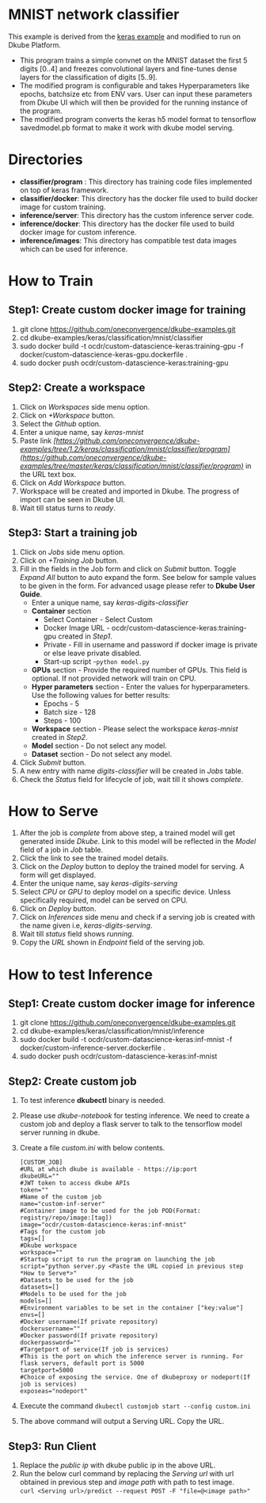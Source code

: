 # MNIST network classifier
This example is derived from the [keras example](https://github.com/keras-team/keras/blob/master/examples/mnist_transfer_cnn.py) and modified to run on Dkube Platform.

 - This program trains a simple convnet on the MNIST dataset the first 5 digits [0..4] and freezes convolutional layers and fine-tunes dense layers for the classification of digits [5..9].
 - The modified program is configurable and takes Hyperparameters like epochs, batchsize etc from ENV vars. User can input these parameters from Dkube UI which will then be provided for the running instance of the program.
 - The modified program converts the keras h5 model format to tensorflow savedmodel.pb format to make it work with dkube model serving.

# Directories

 - **classifier/program** : This directory has training code files implemented on top of keras framework.
 - **classifier/docker**: This directory has the docker file used to build docker image for custom training.
 - **inference/server**: This directory has the custom inference server code.
 - **inference/docker**: This directory has the docker file used to build docker image for custom inference.
 - **inference/images**: This directory has compatible test data images which can be used for inference.

# How to Train
## Step1: Create custom docker image for training
1. git clone https://github.com/oneconvergence/dkube-examples.git
2. cd dkube-examples/keras/classification/mnist/classifier
3. sudo docker build -t ocdr/custom-datascience-keras:training-gpu -f docker/custom-datascience-keras-gpu.dockerfile .
4. sudo docker push ocdr/custom-datascience-keras:training-gpu

## Step2: Create a workspace
 1. Click on *Workspaces* side menu option.
 2. Click on *+Workspace* button.
 3. Select the *Github* option.
 4. Enter a unique name, say *keras-mnist*
 5. Paste link *[https://github.com/oneconvergence/dkube-examples/tree/1.2/keras/classification/mnist/classifier/program](https://github.com/oneconvergence/dkube-examples/tree/master/keras/classification/mnist/classifier/program)* in the URL text box.
 6. Click on *Add Workspace* button.
 7. Workspace will be created and imported in Dkube. The progress of import can be seen in Dkube UI.
 8. Wait till status turns to *ready*.

## Step3: Start a training job
 1. Click on *Jobs* side menu option.
 2. Click on *+Training Job* button.
 3. Fill in the fields in the Job form and click on *Submit* button. Toggle *Expand All* button to auto expand the form. See below for sample values to be given in the form. For advanced usage please refer to **Dkube User Guide**.
	- Enter a unique name, say *keras-digits-classifier*
	- **Container** section
		- Select Container - Select Custom
		- Docker Image URL - ocdr/custom-datascience-keras:training-gpu created in *Step1*.
		- Private - Fill in username and password if docker image is private or else leave private disabled.
		- Start-up script -`python model.py`
	- **GPUs** section - Provide the required number of GPUs. This field is optional. If not provided network will train on CPU.
	-  **Hyper parameters** section - Enter the values for hyperparameters. Use the following values for better results:
		- Epochs - 5
		- Batch size - 128
		- Steps - 100
	- **Workspace** section - Please select the workspace *keras-mnist* created in *Step2*.
	- **Model** section - Do not select any model.
	- **Dataset** section - Do not select any model.
4. Click *Submit* button.
5. A new entry with name *digits-classifier* will be created in *Jobs* table.
6. Check the *Status* field for lifecycle of job, wait till it shows *complete*.

# How to Serve

 1. After the job is *complete* from above step, a trained model will get generated inside *Dkube*. Link to this model will be reflected in the *Model* field of a job in *Job* table.
 2. Click the link to see the trained model details.
 3. Click on the *Deploy* button to deploy the trained model for serving. A form will get displayed.
 4. Enter the unique name, say *keras-digits-serving*
 5. Select *CPU* or *GPU* to deploy model on a specific device. Unless specifically required, model can be served on CPU.
 6. Click on *Deploy* button.
 7. Click on *Inferences* side menu and check if a serving job is created with the name given i.e, *keras-digits-serving*.
 8. Wait till *status* field shows *running*.
 9. Copy the *URL* shown in *Endpoint* field of the serving job.

# How to test Inference
## Step1: Create custom docker image for inference
1. git clone https://github.com/oneconvergence/dkube-examples.git
2. cd dkube-examples/keras/classification/mnist/inference
3. sudo docker build -t ocdr/custom-datascience-keras:inf-mnist -f docker/custom-inference-server.dockerfile .
4. sudo docker push ocdr/custom-datascience-keras:inf-mnist

## Step2: Create custom job
1. To test inference **dkubectl** binary is needed.
2. Please use *dkube-notebook* for testing inference. We need to create a custom job and deploy a flask server to talk to the tensorflow model server running in dkube.
3. Create a file *custom.ini* with below contents.

    ```
    [CUSTOM_JOB]
    #URL at which dkube is available - https://ip:port
    dkubeURL=""
    #JWT token to access dkube APIs
    token=""
    #Name of the custom job
    name="custom-inf-server"
    #Container image to be used for the job POD(Format: registry/repo/image:[tag])
    image="ocdr/custom-datascience-keras:inf-mnist"
    #Tags for the custom job
    tags=[]
    #Dkube workspace
    workspace=""
    #Startup script to run the program on launching the job
    script="python server.py <Paste the URL copied in previous step *How to Serve*>"
    #Datasets to be used for the job
    datasets=[]
    #Models to be used for the job
    models=[]
    #Environment variables to be set in the container ["key:value"]
    envs=[]
    #Docker username(If private repository)
    dockerusername=""
    #Docker password(If private repository)
    dockerpassword=""
    #Targetport of service(If job is services)
    #This is the port on which the inference server is running. For flask servers, default port is 5000
    targetport=5000
    #Choice of exposing the service. One of dkubeproxy or nodeport(If job is services)
    exposeas="nodeport"
    ```
  4. Execute the command `dkubectl customjob start --config custom.ini`
  5. The above command will output a Serving URL. Copy the URL.
  
  ## Step3: Run Client
  1. Replace the *public ip* with dkube public ip in the above URL.
  2. Run the below curl command by replacing the *Serving url* with url obtained in previous step and *image path* with path to test image.  
	`curl <Serving url>/predict --request POST -F "file=@<image path>"`
